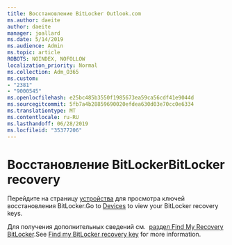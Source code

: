```yaml
---
title: Восстановление BitLocker Outlook.com
ms.author: daeite
author: daeite
manager: joallard
ms.date: 5/14/2019
ms.audience: Admin
ms.topic: article
ROBOTS: NOINDEX, NOFOLLOW
localization_priority: Normal
ms.collection: Adm_O365
ms.custom:
- "2381"
- "9000545"
ms.openlocfilehash: e25bc485b3550f1985673ea59ca56cdf41e9044d
ms.sourcegitcommit: 5fb7a4b28859690020efdea630d03e70cc0e6334
ms.translationtype: MT
ms.contentlocale: ru-RU
ms.lasthandoff: 06/28/2019
ms.locfileid: "35377206"
---
```

# <a name="bitlocker-recovery"></a><span data-ttu-id="87f5e-102">Восстановление BitLocker</span><span class="sxs-lookup"><span data-stu-id="87f5e-102">BitLocker recovery</span></span>

<span data-ttu-id="87f5e-103">Перейдите на страницу [устройства](https://account.microsoft.com/devices/recoverykey) для просмотра ключей восстановления BitLocker.</span><span class="sxs-lookup"><span data-stu-id="87f5e-103">Go to [Devices](https://account.microsoft.com/devices/recoverykey) to view your BitLocker recovery keys.</span></span>

<span data-ttu-id="87f5e-104">Для получения дополнительных сведений см.  [раздел Find My Recovery BitLocker](https://support.microsoft.com/help/4026181).</span><span class="sxs-lookup"><span data-stu-id="87f5e-104">See [Find my BitLocker recovery key](https://support.microsoft.com/help/4026181) for more information.</span></span>
